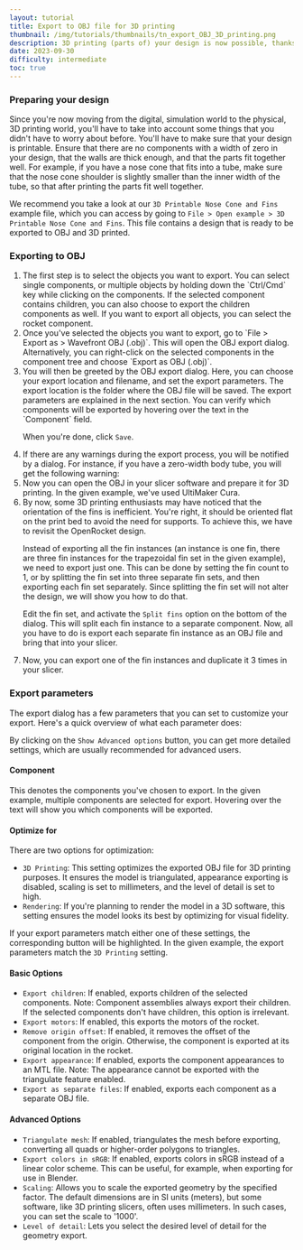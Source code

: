 ```yaml
---
layout: tutorial
title: Export to OBJ file for 3D printing
thumbnail: /img/tutorials/thumbnails/tn_export_OBJ_3D_printing.png
description: 3D printing (parts of) your design is now possible, thanks to the OBJ export feature introduced in OpenRocket 23.09. This tutorial will show you how to export your design to OBJ, and how to prepare it for 3D printing.
date: 2023-09-30
difficulty: intermediate
toc: true
---
```


### Preparing your design
Since you're now moving from the digital, simulation world to the physical, 3D printing world, you'll have to take into account some things that you didn't have to worry about before. You'll have to make sure that your design is printable. Ensure that there are no components with a width of zero in your design, that the walls are thick enough, and that the parts fit together well. For example, if you have a nose cone that fits into a tube, make sure that the nose cone shoulder is slightly smaller than the inner width of the tube, so that after printing the parts fit well together.

We recommend you take a look at our `3D Printable Nose Cone and Fins` example file, which you can access by going to `File > Open example > 3D Printable Nose Cone and Fins`. This file contains a design that is ready to be exported to OBJ and 3D printed.

<div data-image-path="/img/tutorials/export_OBJ_3D_printing/ExampleRocket.png" 
     data-image-caption='Example file "3D Printable Nose Cone and Fins"'
     data-image-width="60%"></div>

### Exporting to OBJ
<ol class="step-list">
<li markdown="1">  <!-- We want to keep markdown -->
  The first step is to select the objects you want to export. You can select single components, or multiple objects by holding down the `Ctrl/Cmd` key while clicking on the components. If the selected component contains children, you can also choose to export the children components as well. If you want to export all objects, you can select the rocket component.

  <div data-image-path="/img/tutorials/export_OBJ_3D_printing/SelectExportComponents.png" 
      data-image-caption='Selecting which components to export'
      data-image-width="80%"></div>
</li>

<li markdown="1">
  Once you've selected the objects you want to export, go to `File > Export as > Wavefront OBJ (.obj)`. This will open the OBJ export dialog. Alternatively, you can right-click on the selected components in the component tree and choose `Export as OBJ (.obj)`.

  <div data-image-path="/img/tutorials/export_OBJ_3D_printing/AccessExportDialog.png"
      data-image-caption='Access the export dialog through the application ribbon or context menu'
      data-image-width="70%"></div>
</li>

<li markdown="1">
  You will then be greeted by the OBJ export dialog. Here, you can choose your export location and filename, and set the export parameters. The export location is the folder where the OBJ file will be saved. The export parameters are explained in the next section. You can verify which components will be exported by hovering over the text in the `Component` field.

  <div data-image-path="/img/tutorials/export_OBJ_3D_printing/ExportDialog.png"
      data-image-caption='OBJ export dialog'
      data-image-width="80%"></div>

  <script>
    addWarningMessage('The OBJ exporting is optimized for individual components. Where possible, we recommend you export each component separately by enabling the option `Export as separate files`. If not, the exported OBJ geometry may not be manifold and may not be sliced properly by your slicer software.', true)
  </script>

  When you're done, click `Save`.
</li>

<li>
  If there are any warnings during the export process, you will be notified by a dialog. For instance, if you have a zero-width body tube, you will get the following warning:

  <div data-image-path="/img/tutorials/export_OBJ_3D_printing/ExportWarning.png"
      data-image-caption='Export warning due to a body tube with 0 wall thickness'
      data-image-width="50%"></div>
</li>

<li>
  Now you can open the OBJ in your slicer software and prepare it for 3D printing. In the given example, we've used UltiMaker Cura.

  <script>
    addWarningMessage('If your slicer does not support importing OBJ files, you can use conversion software to convert the OBJ to for instance STL.', false)
  </script>

  <div data-image-path="/img/tutorials/export_OBJ_3D_printing/Sliced.png"
      data-image-caption='Sliced geometry using UltiMaker Cura'
      data-image-width="80%"></div>
</li>

<li markdown="1">
  By now, some 3D printing enthusiasts may have noticed that the orientation of the fins is inefficient. You're right, it should be oriented flat on the print bed to avoid the need for supports. To achieve this, we have to revisit the OpenRocket design.

  Instead of exporting all the fin instances (an instance is one fin, there are three fin instances for the trapezoidal fin set in the given example), we need to export just one. This can be done by setting the fin count to 1, or by splitting the fin set into three separate fin sets, and then exporting each fin set separately. Since splitting the fin set will not alter the design, we will show you how to do that.

  Edit the fin set, and activate the `Split fins` option on the bottom of the dialog. This will split each fin instance to a separate component. Now, all you have to do is export each separate fin instance as an OBJ file and bring that into your slicer.

  <div data-image-path="/img/tutorials/export_OBJ_3D_printing/FinsEdit.png"
      data-image-caption='Split fins option in the fin edit dialog'
      data-image-width="50%"></div>
  
  <div data-image-path="/img/tutorials/export_OBJ_3D_printing/SplitFins.png"
      data-image-caption='Result before and after splitting the fin'
      data-image-width="70%"></div>
</li>

<li markdown="1">
  Now, you can export one of the fin instances and duplicate it 3 times in your slicer.

  <div data-image-path="/img/tutorials/export_OBJ_3D_printing/SliceFins.png"
      data-image-caption='Steps to slice the fins'
      data-image-width="85%"></div>
</li>
</ol>

### Export parameters
The export dialog has a few parameters that you can set to customize your export. Here's a quick overview of what each parameter does:

<div data-image-path="/img/tutorials/export_OBJ_3D_printing/ExportParameters.png"
    data-image-caption='Export warning due to a body tube with 0 wall thickness'
    data-image-width="25%"></div>

By clicking on the `Show Advanced options` button, you can get more detailed settings, which are usually recommended for advanced users.

#### Component
This denotes the components you've chosen to export. In the given example, multiple components are selected for export. Hovering over the text will show you which components will be exported.

#### Optimize for
There are two options for optimization:

- `3D Printing`: This setting optimizes the exported OBJ file for 3D printing purposes. It ensures the model is triangulated, appearance exporting is disabled, scaling is set to millimeters, and the level of detail is set to high.
- `Rendering`: If you're planning to render the model in a 3D software, this setting ensures the model looks its best by optimizing for visual fidelity.

If your export parameters match either one of these settings, the corresponding button will be highlighted. In the given example, the export parameters match the `3D Printing` setting.

#### Basic Options

- `Export children`: If enabled, exports children of the selected components. Note: Component assemblies always export their children. If the selected components don't have children, this option is irrelevant.
- `Export motors`: If enabled, this exports the motors of the rocket.
- `Remove origin offset`: If enabled, it removes the offset of the component from the origin. Otherwise, the component is exported at its original location in the rocket.
- `Export appearance`: If enabled, exports the component appearances to an MTL file. Note: The appearance cannot be exported with the triangulate feature enabled.
- `Export as separate files`: If enabled, exports each component as a separate OBJ file.

#### Advanced Options

- `Triangulate mesh`: If enabled, triangulates the mesh before exporting, converting all quads or higher-order polygons to triangles.
- `Export colors in sRGB`: If enabled, exports colors in sRGB instead of a linear color scheme. This can be useful, for example, when exporting for use in Blender.
- `Scaling`: Allows you to scale the exported geometry by the specified factor. The default dimensions are in SI units (meters), but some software, like 3D printing slicers, often uses millimeters. In such cases, you can set the scale to '1000'.
- `Level of detail`: Lets you select the desired level of detail for the geometry export.


